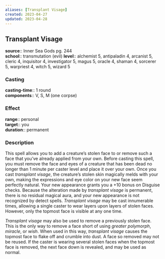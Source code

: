 ```yaml
---
aliases: [Transplant Visage]
created: 2023-04-27
updated: 2023-04-28
---
```


## Transplant Visage

**source**:: Inner Sea Gods pg. 244  
**school**:: transmutation (evil)
**level**:: alchemist 5, antipaladin 4, arcanist 5, cleric 4, inquisitor 4, investigator 5, magus 5, oracle 4, shaman 4, sorcerer 5, warpriest 4, witch 5, wizard 5

### Casting

**casting-time**:: 1 round  
**components**:: V, S, M (one corpse)

### Effect

**range**:: personal  
**target**:: you  
**duration**:: permanent

### Description

This spell allows you to add a creature’s stolen face to or remove such a face that you’ve already applied from your own. Before casting this spell, you must remove the face and eyes of a creature that has been dead no longer than 1 minute per caster level and place it over your own. Once you cast *transplant visage*, the creature’s stolen skin magically melds with your own, making the expressions and eye color on your new face seem perfectly natural. Your new appearance grants you a +10 bonus on Disguise checks. Because the alteration made by *transplant visage* is permanent, there is no residual magical aura, and your new appearance is not recognized by detect spells. *Transplant visage* may be cast innumerable times, allowing a single caster to wear layers upon layers of stolen faces. However, only the topmost face is visible at any one time.  
  
*Transplant visage* may also be used to remove a previously stolen face. This is the only way to remove a face short of using *greater polymorph*, *miracle*, or *wish*. When used in this way, *transplant visage* causes the topmost face to flake off and crumble into dust. A face so removed may not be reused. If the caster is wearing several stolen faces when the topmost face is removed, the next face down is revealed, and may be used as normal.
